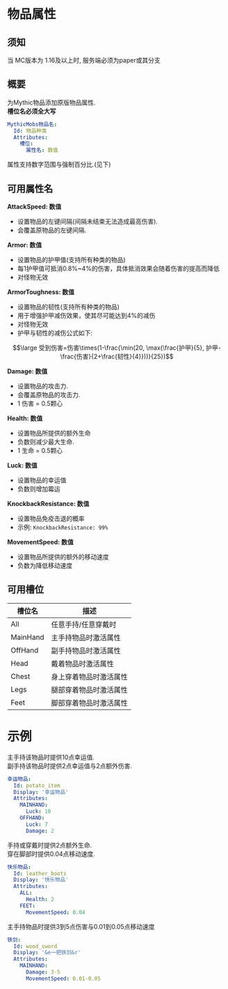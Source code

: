 物品属性
===============

须知
----

当 MC版本为 1.16及以上时, 服务端必须为paper或其分支

概要
---

为Mythic物品添加原版物品属性.  
**槽位名必须全大写**

```yml
MythicMobs物品名:
  Id: 物品种类
  Attributes:
    槽位:
      属性名: 数值
```
属性支持数字范围与强制百分比.(见下)

可用属性名
----------

**AttackSpeed: 数值**

- 设置物品的左键间隔(间隔未结束无法造成最高伤害).
- 会覆盖原物品的左键间隔.

**Armor: 数值**

- 设置物品的护甲值(支持所有种类的物品)
- 每1护甲值可抵消0.8%~4%的伤害，具体抵消效果会随着伤害的提高而降低
- 对怪物无效

**ArmorToughness: 数值**

- 设置物品的韧性(支持所有种类的物品)
- 用于增强护甲减伤效果，使其尽可能达到4%的减伤
- 对怪物无效
- 护甲与韧性的减伤公式如下:
```math
\large 受到伤害=伤害\times(1-\frac{\min(20, \max(\frac{护甲}{5}, 护甲-\frac{伤害}{2+\frac{韧性}{4}}))}{25})
```

**Damage: 数值**

- 设置物品的攻击力.
- 会覆盖原物品的攻击力.
- 1 伤害 = 0.5颗心

**Health: 数值**

- 设置物品所提供的额外生命
- 负数则减少最大生命.
- 1 生命 = 0.5颗心

**Luck: 数值**

- 设置物品的幸运值
- 负数则增加霉运

**KnockbackResistance: 数值**

- 设置物品免疫击退的概率
- 示例: `KnockbackResistance: 99%`

**MovementSpeed: 数值**

- 设置物品所提供的额外的移动速度
- 负数为降低移动速度

可用槽位
-----

| **槽位名** | **描述**                                                           |
|----------|---------------------------------------------------------------------------|
| All      | 任意手持/任意穿戴时  |
| MainHand | 主手持物品时激活属性 |
| OffHand  | 副手持物品时激活属性  |
| Head     | 戴着物品时激活属性 |
| Chest    | 身上穿着物品时激活属性 |
| Legs     | 腿部穿着物品时激活属性 |
| Feet     | 脚部穿着物品时激活属性 |

示例
========

主手持该物品时提供10点幸运值.  
副手持该物品时提供2点幸运值与2点额外伤害.

```yml
幸运物品:
  Id: potato_item
  Display: '幸运物品'
  Attributes:
    MAINHAND:
      Luck: 10
    OFFHAND:
      Luck: 7
      Damage: 2
```
手持或穿戴时提供2点额外生命.  
穿在脚部时提供0.04点移动速度.
```yml
快乐物品:
  Id: leather_boots
  Display: '快乐物品'
  Attributes:
    ALL:
      Health: 2
    FEET:
      MovementSpeed: 0.04
```
主手持物品时提供3到5点伤害与0.01到0.05点移动速度
```yml
铁剑:
  Id: wood_sword
  Display: '&e一把铁剑&r'
  Attributes:
    MAINHAND:
      Damage: 3-5
      MovementSpeed: 0.01-0.05
```